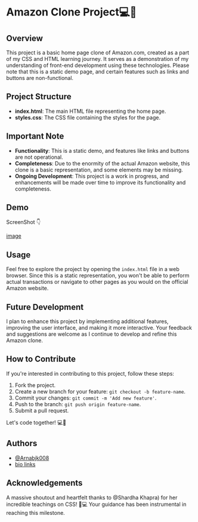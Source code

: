 
# Amazon Clone Project💻🚀

## Overview

This project is a basic home page clone of Amazon.com, created as a part of my CSS and HTML learning journey. It serves as a demonstration of my understanding of front-end development using these technologies. Please note that this is a static demo page, and certain features such as links and buttons are non-functional.


## Project Structure

- **index.html**: The main HTML file representing the home page.
- **styles.css**: The CSS file containing the styles for the page.
## Important Note

- **Functionality**: This is a static demo, and features like links and buttons are not operational.
- **Completeness**: Due to the enormity of the actual Amazon website, this clone is a basic representation, and some elements may be missing.
- **Ongoing Development**: This project is a work in progress, and enhancements will be made over time to improve its functionality and completeness.


## Demo

ScreenShot 👇

[image](.Demo%20pic.jpg)

## Usage

Feel free to explore the project by opening the `index.html` file in a web browser. Since this is a static representation, you won't be able to perform actual transactions or navigate to other pages as you would on the official Amazon website.
## Future Development

I plan to enhance this project by implementing additional features, improving the user interface, and making it more interactive. Your feedback and suggestions are welcome as I continue to develop and refine this Amazon clone.


## How to Contribute

If you're interested in contributing to this project, follow these steps:

1. Fork the project.
2. Create a new branch for your feature: `git checkout -b feature-name`.
3. Commit your changes: `git commit -m 'Add new feature'`.
4. Push to the branch: `git push origin feature-name`.
5. Submit a pull request.

Let's code together! 💻🚀


## Authors

- [@Arnabjk008](https://www.github.com/xensen008)
- [bio links](https://xensen008.bio.link)


## Acknowledgements

A massive shoutout and heartfelt thanks to @Shardha Khapra) for her incredible teachings on CSS! 🙌💻 Your guidance has been instrumental in reaching this milestone.


